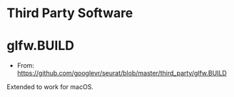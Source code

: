 # Third Party Software

# glfw.BUILD

- From: https://github.com/googlevr/seurat/blob/master/third_party/glfw.BUILD

Extended to work for macOS.
